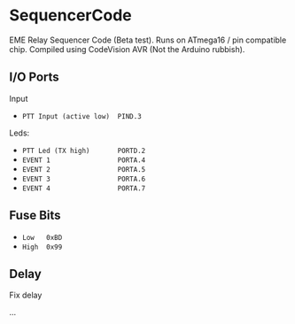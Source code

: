 # SequencerCode
EME Relay Sequencer Code (Beta test). Runs on ATmega16 / pin compatible chip.
Compiled using CodeVision AVR (Not the Arduino rubbish).

## I/O Ports
Input
* `PTT Input (active low)  PIND.3`

Leds:
* `PTT Led (TX high)       PORTD.2`
* `EVENT 1                 PORTA.4`
* `EVENT 2                 PORTA.5`
* `EVENT 3                 PORTA.6`
* `EVENT 4                 PORTA.7`

## Fuse Bits
* `Low   0xBD`
* `High  0x99`

## Delay
Fix delay

...
